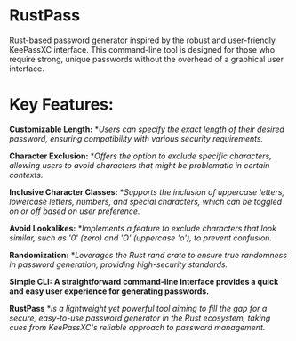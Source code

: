 # RustPass
Rust-based password generator inspired by the robust and user-friendly KeePassXC interface. This command-line tool is designed for those who require strong, unique passwords without the overhead of a graphical user interface.

# Key Features:

**Customizable Length:** **Users can specify the exact length of their desired password, ensuring compatibility with various security requirements.*

**Character Exclusion:** **Offers the option to exclude specific characters, allowing users to avoid characters that might be problematic in certain contexts.*

**Inclusive Character Classes:** **Supports the inclusion of uppercase letters, lowercase letters, numbers, and special characters, which can be toggled on or off based on user preference.*

**Avoid Lookalikes:** **Implements a feature to exclude characters that look similar, such as '0' (zero) and 'O' (uppercase 'o'), to prevent confusion.*
    
**Randomization:** **Leverages the Rust rand crate to ensure true randomness in password generation, providing high-security standards.*

**Simple CLI:** **A straightforward command-line interface provides a quick and easy user experience for generating passwords.**

**RustPass** **is a lightweight yet powerful tool aiming to fill the gap for a secure, easy-to-use password generator in the Rust ecosystem, taking cues from KeePassXC's reliable approach to password management.*
